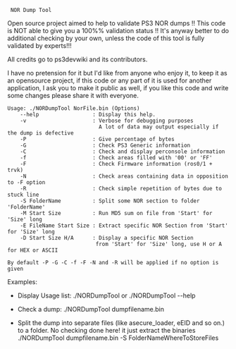 
     NOR Dump Tool

 Open source project aimed to help to validate PS3 NOR dumps
 !! This code is NOT able to give you a 100%% validation status !!
 It's anyway better to do additional checking by your own,
 unless the code of this tool is fully validated by experts!!!

  All credits go to ps3devwiki and its contributors.
  
 I have no pretension for it but I'd like from anyone who enjoy it,
 to keep it as an opensource project,
 if this code or any part of it is used for another application,
 I ask you to make it public as well,
 if you like this code and write some changes please share it with everyone.


    Usage: ./NORDumpTool NorFile.bin (Options)
        --help                 : Display this help.
        -v                     : Verbose for debugging purposes
                                 A lot of data may output especially if the dump is defective
        -P                     : Give percentage of bytes
        -G                     : Check PS3 Generic information
        -C                     : Check and display perconsole information
        -f                     : Check areas filled with '00' or 'FF'
        -F                     : Check Firmware information (ros0/1 + trvk)
        -N                     : Check areas containing data in opposition to -F option
        -R                     : Check simple repetition of bytes due to stuck line
        -S FolderName          : Split some NOR section to folder 'FolderName'
        -M Start Size          : Run MD5 sum on file from 'Start' for 'Size' long
        -E FileName Start Size : Extract specific NOR Section from 'Start' for 'Size' long
        -D Start Size H/A      : Display a specific NOR Section 
                                from 'Start' for 'Size' long, use H or A for HEX or ASCII

    By default -P -G -C -f -F -N and -R will be applied if no option is given

Examples:
 - Display Usage list:
 ./NORDumpTool
    or
 ./NORDumpTool --help

 - Check a dump:
 ./NORDumpTool dumpfilename.bin

 - Split the dump into separate files (like asecure_loader, eEID and so on.) to a folder. No checking done here! it just extract the binaries
 ./NORDumpTool dumpfilename.bin -S FolderNameWhereToStoreFiles
